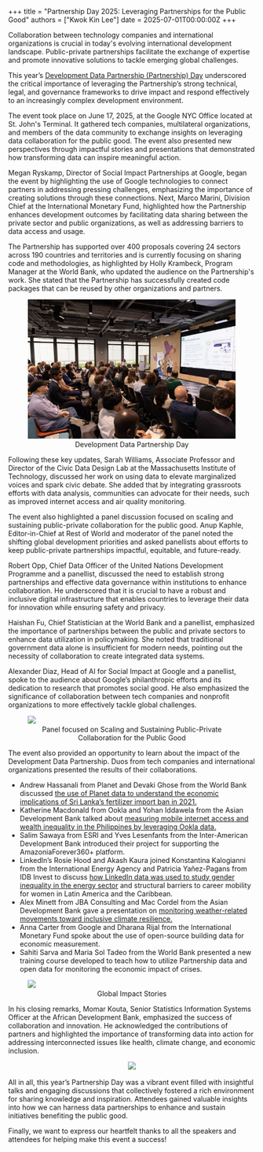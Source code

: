 +++
title = "Partnership Day 2025: Leveraging Partnerships for the Public Good"
authors = ["Kwok Kin Lee"]
date = 2025-07-01T00:00:00Z
+++

Collaboration between technology companies and international organizations is crucial in today's evolving international development landscape. Public-private partnerships facilitate the exchange of expertise and promote innovative solutions to tackle emerging global challenges.

This year’s [Development Data Partnership (Partnership) Day](https://datapartnership.org/updates/partnership-day-2025/) underscored the critical importance of leveraging the Partnership’s strong technical, legal, and governance frameworks to drive impact and respond effectively to an increasingly complex development environment.

The event took place on June 17, 2025, at the Google NYC Office located at St. John's Terminal. It gathered tech companies, multilateral organizations, and members of the data community to exchange insights on leveraging data collaboration for the public good. The event also presented new perspectives through impactful stories and presentations that demonstrated how transforming data can inspire meaningful action.

Megan Ryskamp, Director of Social Impact Partnerships at Google, began the event by highlighting the use of Google technologies to connect partners in addressing pressing challenges, emphasizing the importance of creating solutions through these connections. Next, Marco Marini, Division Chief at the International Monetary Fund, highlighted how the Partnership enhances development outcomes by facilitating data sharing between the private sector and public organizations, as well as addressing barriers to data access and usage.

The Partnership has supported over 400 proposals covering 24 sectors across 190 countries and territories and is currently focusing on sharing code and methodologies, as highlighted by Holly Krambeck, Program Manager at the World Bank, who updated the audience on the Partnership's work. She stated that the Partnership has successfully created code packages that can be reused by other organizations and partners.


<figure align="centre">
    <img src="partnership-day-2025-leveraging-partnerships-for-the-public-good_figure1.jpeg"
    <figcaption>
        <center>
Development Data Partnership Day
  </center>
    </figcaption>
</figure>


Following these key updates, Sarah Williams, Associate Professor and Director of the Civic Data Design Lab at the Massachusetts Institute of Technology, discussed her work on using data to elevate marginalized voices and spark civic debate. She added that by integrating grassroots efforts with data analysis, communities can advocate for their needs, such as improved internet access and air quality monitoring.

The event also highlighted a panel discussion focused on scaling and sustaining public-private collaboration for the public good. Anup Kaphle, Editor-in-Chief at Rest of World and moderator of the panel noted the shifting global development priorities and asked panellists about efforts to keep public-private partnerships impactful, equitable, and future-ready.

Robert Opp, Chief Data Officer of the United Nations Development Programme and a panellist, discussed the need to establish strong partnerships and effective data governance within institutions to enhance collaboration. He underscored that it is crucial to have a robust and inclusive digital infrastructure that enables countries to leverage their data for innovation while ensuring safety and privacy.

Haishan Fu, Chief Statistician at the World Bank and a panellist, emphasized the importance of partnerships between the public and private sectors to enhance data utilization in policymaking. She noted that traditional government data alone is insufficient for modern needs, pointing out the necessity of collaboration to create integrated data systems.

Alexander Diaz, Head of AI for Social Impact at Google and a panellist, spoke to the audience about Google’s philanthropic efforts and its dedication to research that promotes social good. He also emphasized the significance of collaboration between tech companies and nonprofit organizations to more effectively tackle global challenges.


<figure align="centre">
    <img src="partnership-day-2025-leveraging-partnerships-for-the-public-good:partnership-day-2025-leveraging-partnerships-for-the-public-good_figure2.jpeg"
    <figcaption>
        <center>
Panel focused on Scaling and Sustaining Public-Private Collaboration for the Public Good
  </center>
    </figcaption>
</figure>

The event also provided an opportunity to learn about the impact of the Development Data Partnership. Duos from tech companies and international organizations presented the results of their collaborations.

- Andrew Hassanali from Planet and Devaki Ghose from the World Bank discussed [the use of Planet data to understand the economic implications of Sri Lanka’s fertilizer import ban in 2021.](https://datapartnership.org/updates/leveraging-satellite-data-to-understand-the-economic-implications-of-sri-lanka-fertilizer-import-ban-in-2021/)
- Katherine Macdonald from Ookla and Yohan Iddawela from the Asian Development Bank talked about [measuring mobile internet access and wealth inequality in the Philippines by leveraging Ookla data.](https://datapartnership.org/updates/mobile-internet-connectivity-and-household-wealth-in-the-philippines/)
- Salim Sawaya from ESRI and Yves Lesenfants from the Inter-American Development Bank introduced their project for supporting the AmazoniaForever360+ platform.
- LinkedIn’s Rosie Hood and Akash Kaura joined Konstantina Kalogianni from the International Energy Agency and Patricia Yañez-Pagans from IDB Invest to discuss [how LinkedIn data was used to study gender inequality in the energy sector](https://datapartnership.org/updates/examining-gender-disparities-in-skills-within-the-energy-sector-insights-from-linkedin-data/) and structural barriers to career mobility for women in Latin America and the Caribbean.
- Alex Minett from JBA Consulting and Mac Cordel from the Asian Development Bank gave a presentation on [monitoring weather-related movements toward inclusive climate resilience.](https://datapartnership.org/updates/mapping-vulnerability-and-mobility-leveraging-digital-data-to-inform-flood-displacement-and-resilience-planning/)
- Anna Carter from Google and Dharana Rijal from the International Monetary Fund spoke about the use of open-source building data for economic measurement.
- Sahiti Sarva and Maria Sol Tadeo from the World Bank presented a new training course developed to teach how to utilize Partnership data and open data for monitoring the economic impact of crises.

<figure align="centre">
    <img src="partnership-day-2025-leveraging-partnerships-for-the-public-good:partnership-day-2025-leveraging-partnerships-for-the-public-good_figure3.jpeg"
    <figcaption>
        <center>
Global Impact Stories 
  </center>
    </figcaption>
</figure>

In his closing remarks, Momar Kouta, Senior Statistics Information Systems Officer at the African Development Bank, emphasized the success of collaboration and innovation. He acknowledged the contributions of partners and highlighted the importance of transforming data into action for addressing interconnected issues like health, climate change, and economic inclusion.

<figure align="center">
<img src="partnership-day-2025-leveraging-partnerships-for-the-public-good:partnership-day-2025-leveraging-partnerships-for-the-public-good_figure4.jpeg"
</center>
</figure>

All in all, this year’s Partnership Day was a vibrant event filled with insightful talks and engaging discussions that collectively fostered a rich environment for sharing knowledge and inspiration. Attendees gained valuable insights into how we can harness data partnerships to enhance and sustain initiatives benefiting the public good.

Finally, we want to express our heartfelt thanks to all the speakers and attendees for helping make this event a success!  

